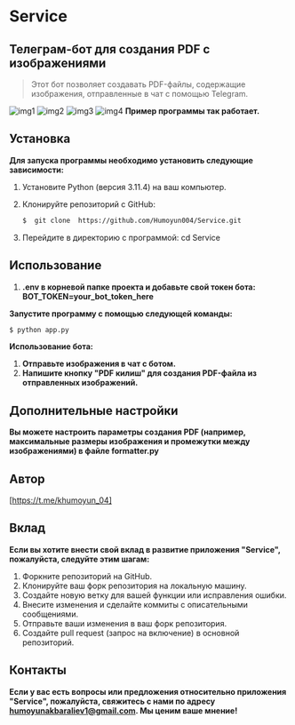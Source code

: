 # Service


## Телеграм-бот для создания PDF с изображениями

> Этот бот позволяет создавать PDF-файлы, содержащие изображения, отправленные в чат с помощью Telegram.

![img1](img/img1.png)
![img2](img/img2.png)
![img3](img/img3.png)
![img4](img/img4.png)
**Пример программы так работает.**


## Установка

**Для запуска программы необходимо установить следующие зависимости:**

1. Установите Python (версия 3.11.4) на ваш компьютер.

2. Клонируйте репозиторий с GitHub:
    ```bash
    $  git clone  https://github.com/Humoyun004/Service.git
    ```
3. Перейдите в директорию с программой:
cd Service

## Использование
1. **.env в корневой папке проекта и добавьте свой токен бота:**
    **BOT_TOKEN=your_bot_token_here**

**Запустите программу с помощью следующей команды:**
```bash
$ python app.py 
```

**Использование бота:**
1. **Отправьте изображения в чат с ботом.**
2. **Напишите кнопку "PDF килиш" для создания PDF-файла из отправленных изображений.**
 

## Дополнительные настройки
**Вы можете настроить параметры создания PDF (например, максимальные размеры изображения и промежутки между изображениями) в файле formatter.py**

## Автор
[https://t.me/khumoyun_04]


## Вклад
**Если вы хотите внести свой вклад в развитие приложения "Service", пожалуйста, следуйте этим шагам:**

1. Форкните репозиторий на GitHub.
2. Клонируйте ваш форк репозитория на локальную машину.
3. Создайте новую ветку для вашей функции или исправления ошибки.
4. Внесите изменения и сделайте коммиты с описательными сообщениями.
5. Отправьте ваши изменения в ваш форк репозитория.
6. Создайте pull request (запрос на включение) в основной репозиторий.


## Контакты
**Если у вас есть вопросы или предложения относительно приложения "Service", пожалуйста, свяжитесь с нами по адресу humoyunakbaraliev1@gmail.com. Мы ценим ваше мнение!**



